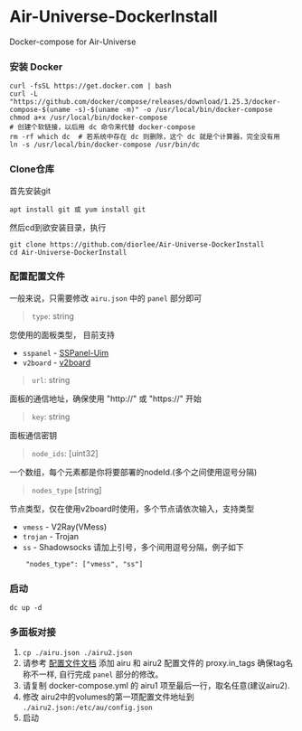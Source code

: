 # Air-Universe-DockerInstall
Docker-compose for Air-Universe

### 安装 Docker
```
curl -fsSL https://get.docker.com | bash
curl -L "https://github.com/docker/compose/releases/download/1.25.3/docker-compose-$(uname -s)-$(uname -m)" -o /usr/local/bin/docker-compose
chmod a+x /usr/local/bin/docker-compose
# 创建个软链接，以后用 dc 命令来代替 docker-compose
rm -rf which dc  # 若系统中存在 dc 则删除，这个 dc 就是个计算器，完全没有用
ln -s /usr/local/bin/docker-compose /usr/bin/dc
```

### Clone仓库
首先安装git
```shell
apt install git 或 yum install git
```
然后cd到欲安装目录，执行
```shell
git clone https://github.com/diorlee/Air-Universe-DockerInstall
cd Air-Universe-DockerInstall
```

### 配置配置文件
一般来说，只需要修改 `airu.json` 中的 `panel` 部分即可

> `type`: string
   
您使用的面板类型， 目前支持
- `sspanel` - [SSPanel-Uim](https://github.com/Anankke/SSPanel-Uim)
- `v2board` - [v2board](https://github.com/v2board/v2board)

> `url`: string

面板的通信地址，确保使用 "http://" 或 "https://" 开始

> `key`: string

面板通信密钥
> `node_ids`: [uint32]

一个数组，每个元素都是你将要部署的nodeId.(多个之间使用逗号分隔)

> `nodes_type` [string]

节点类型，仅在使用v2board时使用，多个节点请依次输入，支持类型
- `vmess` - V2Ray(VMess)
- `trojan` - Trojan
- `ss` - Shadowsocks
请加上引号，多个间用逗号分隔，例子如下
```shell
    "nodes_type": ["vmess", "ss"]
```

### 启动
```shell
dc up -d
```

### 多面板对接

1. `cp ./airu.json ./airu2.json`
2. 请参考 [配置文件文档](https://github.com/crossfw/Air-Universe/wiki/%E9%85%8D%E7%BD%AE%E6%96%87%E4%BB%B6) 添加 airu 和 airu2 配置文件的 proxy.in_tags 确保tag名称不一样, 自行完成 `panel` 部分的修改。
3. 请复制 docker-compose.yml 的 airu1 项至最后一行，取名任意(建议airu2). 
4. 修改 airu2中的volumes的第一项配置文件地址到 `./airu2.json:/etc/au/config.json`
5. 启动
